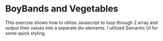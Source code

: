 # BoyBands and Vegetables
This exercise shows how to utilize Javascript to loop through 2 array and output their values into a seperate div elements.  I utilized Semantic UI for some quick styling.  

